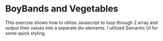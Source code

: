 # BoyBands and Vegetables
This exercise shows how to utilize Javascript to loop through 2 array and output their values into a seperate div elements.  I utilized Semantic UI for some quick styling.  

